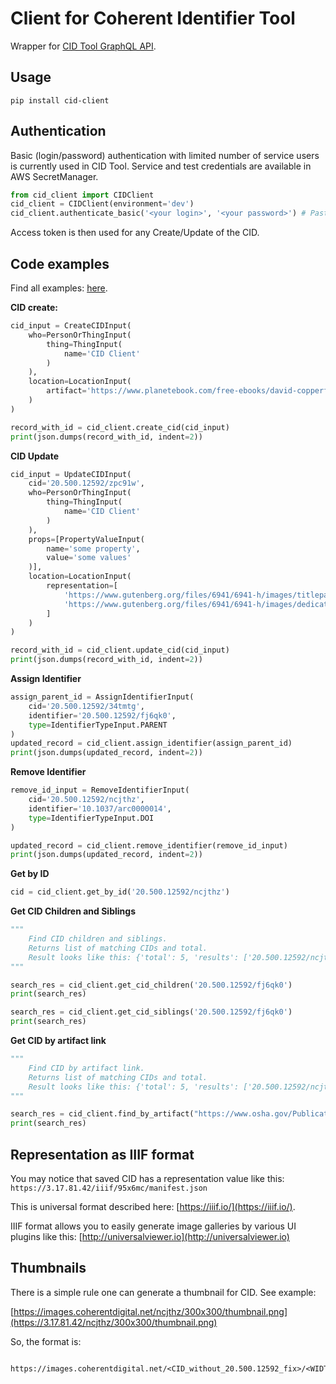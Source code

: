 # Client for Coherent Identifier Tool

Wrapper for [CID Tool GraphQL API](https://github.com/coherentdigital/coherent-identifier/tree/cid-oleg-new/cid_tool).

## Usage

    pip install cid-client    
    
## Authentication

Basic (login/password) authentication with limited number of service users is currently used in CID Tool.
Service and test credentials are available in AWS SecretManager.

```python
from cid_client import CIDClient
cid_client = CIDClient(environment='dev')
cid_client.authenticate_basic('<your login>', '<your password>') # Paste real credentials here
```

Access token is then used for any Create/Update of the CID.


## Code examples

Find all examples: [here](examples).

**CID create:**

```python
cid_input = CreateCIDInput(
    who=PersonOrThingInput(
        thing=ThingInput(
            name='CID Client'
        )
    ),
    location=LocationInput(
        artifact='https://www.planetebook.com/free-ebooks/david-copperfield.pdf'
    )
)

record_with_id = cid_client.create_cid(cid_input)
print(json.dumps(record_with_id, indent=2))

```


**CID Update**

```python
cid_input = UpdateCIDInput(
    cid='20.500.12592/zpc91w',
    who=PersonOrThingInput(
        thing=ThingInput(
            name='CID Client'
        )
    ),
    props=[PropertyValueInput(
        name='some property',
        value='some values'
    )],
    location=LocationInput(
        representation=[
            'https://www.gutenberg.org/files/6941/6941-h/images/titlepage.jpg',
            'https://www.gutenberg.org/files/6941/6941-h/images/dedication.jpg'
        ]
    )
)

record_with_id = cid_client.update_cid(cid_input)
print(json.dumps(record_with_id, indent=2))
```

**Assign Identifier**

```python
assign_parent_id = AssignIdentifierInput(
    cid='20.500.12592/34tmtg',
    identifier='20.500.12592/fj6qk0',
    type=IdentifierTypeInput.PARENT
)
updated_record = cid_client.assign_identifier(assign_parent_id)
print(json.dumps(updated_record, indent=2))
```

**Remove Identifier**

```python
remove_id_input = RemoveIdentifierInput(
    cid='20.500.12592/ncjthz',
    identifier='10.1037/arc0000014',
    type=IdentifierTypeInput.DOI
)

updated_record = cid_client.remove_identifier(remove_id_input)
print(json.dumps(updated_record, indent=2))
```

**Get by ID**

```python
cid = cid_client.get_by_id('20.500.12592/ncjthz')
```

**Get CID Children and Siblings**

```python
"""
    Find CID children and siblings.
    Returns list of matching CIDs and total.
    Result looks like this: {'total': 5, 'results': ['20.500.12592/ncjthz', ...]}
"""

search_res = cid_client.get_cid_children('20.500.12592/fj6qk0')
print(search_res)

search_res = cid_client.get_cid_siblings('20.500.12592/fj6qk0')
print(search_res)
```

**Get CID by artifact link**

```python
"""
    Find CID by artifact link.
    Returns list of matching CIDs and total. 
    Result looks like this: {'total': 5, 'results': ['20.500.12592/ncjthz']}
"""

search_res = cid_client.find_by_artifact("https://www.osha.gov/Publications/OSHA3990.pdf")
print(search_res)
```

## Representation as IIIF format
You may notice that saved CID has a representation value like this: `https://3.17.81.42/iiif/95x6mc/manifest.json`

This is universal format described here: [https://iiif.io/](https://iiif.io/).

IIIF format allows you to easily generate image galleries by various UI plugins like this: 
[http://universalviewer.io](http://universalviewer.io)


## Thumbnails

There is a simple rule one can generate a thumbnail for CID. See example:

[https://images.coherentdigital.net/ncjthz/300x300/thumbnail.png](https://3.17.81.42/ncjthz/300x300/thumbnail.png)

So, the format is:

```
    https://images.coherentdigital.net/<CID_without_20.500.12592_fix>/<WIDTH>x<HEIGHT>/thumbnail.png
```